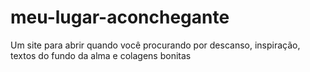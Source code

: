 # meu-lugar-aconchegante
Um site para abrir quando você procurando por descanso, inspiração, textos do fundo da alma e colagens bonitas 
